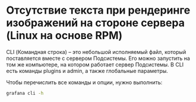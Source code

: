 # Отсутствие текста при рендеринге изображений на стороне сервера (Linux на основе RPM)

CLI (Командная строка) – это небольшой исполняемый файл, который поставляется вместе с сервером Подсистемы. Его можно запустить на том же компьютере, на котором работает сервер Подсистемы. В CLI есть команды plugins и admin, а также глобальные параметры.

Чтобы перечислить все команды и опции, нужно выполнить:

```bash Terminal
grafana cli -h
```